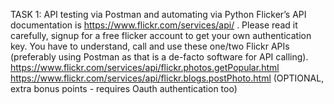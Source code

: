TASK 1:  API testing via Postman and automating via Python
Flicker’s API documentation is https://www.flickr.com/services/api/ . Please read it carefully, signup for a free flicker account to get your own authentication key. You have to understand, call and use these one/two Flickr APIs (preferably using Postman as that is a de-facto software for API calling).
https://www.flickr.com/services/api/flickr.photos.getPopular.html
https://www.flickr.com/services/api/flickr.blogs.postPhoto.html (OPTIONAL, extra bonus points - requires Oauth authentication too)
